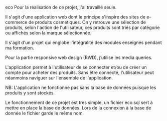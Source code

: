 eco
Pour la réalisation de ce projet, j'ai travaillé seule.

Il s'agit d'une application web dont le principe s'inspire des sites de e-commerce de produits cosmétiques. 
On y retrouve une sélection de produits, selon l'action de l'utilisateur, ces produits sont triés par catégorie ou affichés selon la marque sélectionnée.

Il s'agit d'un projet qui englobe l'intégralité des modules enseignés pendant ma formation.

Pour la partie responsive web design (RWD), j’utilise les media queries.

L'application permet à l'utilisateur de se connecter et/ou de créer un compte pour acheter des produits. 
Sans être connecté, l'utilisateur peut néanmoins naviguer sur l'ensemble de l'application.

NB: L'application ne fonctionne pas sans la base de données puisque les produits y sont stockés.

Le fonctionnement de ce projet est très simple, un fichier eco.sql sert à mettre en place la base de données. 
Lors de la connexion à la base de donnée le fichier garde le même nom.
